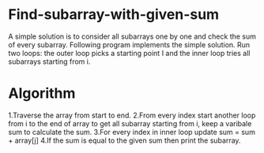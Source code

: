 # Find-subarray-with-given-sum
A simple solution is to consider all subarrays one by one and check the sum of every subarray. Following program implements the simple solution. Run two loops: the outer loop picks a starting point I and the inner loop tries all subarrays starting from i.
# Algorithm

1.Traverse the array from start to end.
2.From every index start another loop from i to the end of array to get all subarray starting from i, keep a varibale sum to calculate the sum.
3.For every index in inner loop update sum = sum + array[j]
4.If the sum is equal to the given sum then print the subarray.
